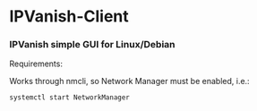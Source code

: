 # IPVanish-Client

### IPVanish simple GUI for Linux/Debian

Requirements:

Works through nmcli, so Network Manager must be enabled, i.e.:

```systemctl start NetworkManager```
